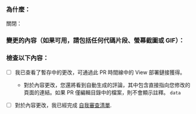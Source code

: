 <!--
Thank you for contributing to this project! You must fill out the information below before we can review this pull request. By explaining why you're making a change (or linking to an issue) and what changes you've made, we can triage your pull request to the best possible team for review.
-->

### 為什麼：

關閉：

<!-- If there's an existing issue for your change, please link to it above.
If there's _not_ an existing issue, please open one first to make it more likely that this update will be accepted: https://github.com/github/docs/issues/new/choose. -->

### 變更的內容（如果可用，請包括任何代碼片段、螢幕截圖或 GIF）：

<!-- Let us know what you are changing. Share anything that could provide the most context.
If you made changes to the `content` directory, a table will populate in a comment below with links to the preview and current production articles. -->

### 檢查以下內容：

- [ ] 我已查看了暫存中的更改，可通過此 PR 時間線中的 View 部署鏈接獲得。

  - 對於內容更改，您還將看到自動生成的評論，其中包含直接指向您修改的頁面的連結。如果 PR 僅編輯目錄中的檔案，則不會顯示註釋。 `data` 
- [ ] 對於內容更改，我已經完成  [自我審查清單](https://docs.github.com/en/contributing/collaborating-on-github-docs/self-review-checklist).
